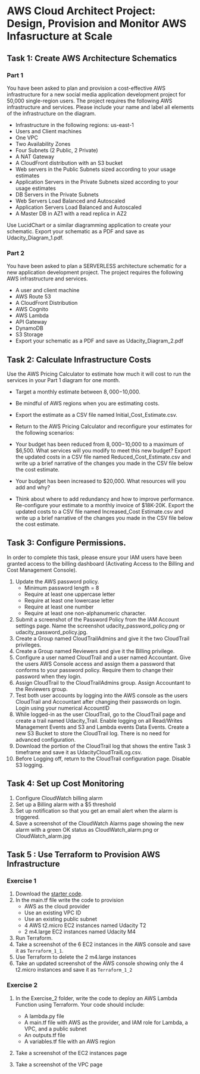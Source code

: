# AWS Cloud Architect Project: Design, Provision and Monitor AWS Infasructure at Scale

## Task 1: Create AWS Architecture Schematics
### Part 1
You have been asked to plan and provision a cost-effective AWS infrastructure for a new social media application development project for 50,000 single-region users. The project requires the following AWS infrastructure and services. Please include your name and label all elements of the infrastructure on the diagram.

* Infrastructure in the following regions: us-east-1
* Users and Client machines
* One VPC
* Two Availability Zones
* Four Subnets (2 Public, 2 Private)
* A NAT Gateway
* A CloudFront distribution with an S3 bucket
* Web servers in the Public Subnets sized according to your usage estimates
* Application Servers in the Private Subnets sized according to your usage estimates
* DB Servers in the Private Subnets
* Web Servers Load Balanced and Autoscaled
* Application Servers Load Balanced and Autoscaled
* A Master DB in AZ1 with a read replica in AZ2

Use LucidChart or a similar diagramming application to create your schematic. Export your schematic as a PDF and save as Udacity_Diagram_1.pdf.

### Part 2
You have been asked to plan a SERVERLESS architecture schematic for a new application development project. The project requires the following AWS infrastructure and services.

* A user and client machine
* AWS Route 53
* A CloudFront Distribution
* AWS Cognito
* AWS Lambda
* API Gateway
* DynamoDB
* S3 Storage
* Export your schematic as a PDF and save as Udacity_Diagram_2.pdf

## Task 2: Calculate Infrastructure Costs
Use the AWS Pricing Calculator to estimate how much it will cost to run the services in your Part 1 diagram for one month.

* Target a monthly estimate between $8,000-$10,000.
* Be mindful of AWS regions when you are estimating costs.
* Export the estimate as a CSV file named Initial_Cost_Estimate.csv.
* Return to the AWS Pricing Calculator and reconfigure your estimates for the following scenarios:

* Your budget has been reduced from $8,000-$10,000 to a maximum of $6,500. What services will you modify to meet this new budget? Export the updated costs in a CSV file named Reduced_Cost_Estimate.csv and write up a brief narrative of the changes you made in the CSV file below the cost estimate.
* Your budget has been increased to $20,000. What resources will you add and why?
* Think about where to add redundancy and how to improve performance. Re-configure your estimate to a monthly invoice of $18K-20K. Export the updated costs to a CSV file named Increased_Cost Estimate.csv and write up a brief narrative of the changes you made in the CSV file below the cost estimate.


## Task 3: Configure Permissions.
In order to complete this task, please ensure your IAM users have been granted access to the billing dashboard (Activating Access to the Billing and Cost Management Console).

1. Update the AWS password policy.
    * Minimum password length = 8
    * Require at least one uppercase letter
    * Require at least one lowercase letter
    * Require at least one number
    * Require at least one non-alphanumeric character.
2. Submit a screenshot of the Password Policy from the IAM Account settings page. Name the screenshot udacity_password_policy.png or udacity_password_policy.jpg.
3. Create a Group named CloudTrailAdmins and give it the two CloudTrail privileges.
4. Create a Group named Reviewers and give it the Billing privilege.
5. Configure a user named CloudTrail and a user named Accountant. Give the users AWS Console access and assign them a password that conforms to your password policy. Require them to change their password when they login.
6. Assign CloudTrail to the CloudTrailAdmins group. Assign Accountant to the Reviewers group.
7. Test both user accounts by logging into the AWS console as the users CloudTrail and Accountant after changing their passwords on login. Login using your numerical AccountID
8. While logged-in as the user CloudTrail, go to the CloudTrail page and create a trail named Udacity_Trail. Enable logging on all Read/Writes Management Events and S3 and Lambda events Data Events. Create a new S3 Bucket to store the CloudTrail log. There is no need for advanced configuration.
9. Download the portion of the CloudTrail log that shows the entire Task 3 timeframe and save it as UdacityCloudTrailLog.csv.
10. Before Logging off, return to the CloudTrail configuration page. Disable S3 logging.

## Task 4: Set up Cost Monitoring
1. Configure CloudWatch billing alarm
2. Set up a Billing alarm with a $5 threshold
3. Set up notification so that you get an email alert when the alarm is triggered.
4. Save a screenshot of the CloudWatch Alarms page showing the new alarm with a green OK status as CloudWatch_alarm.png or CloudWatch_alarm.jpg

## Task 5 : Use Terraform to Provision AWS Infrastructure

### Exercise 1

1. Download the [starter code](https://github.com/udacity/cand-c2-project).
2. In the main.tf file write the code to provision
   * AWS as the cloud provider
   * Use an existing VPC ID
   * Use an existing public subnet
   * 4 AWS t2.micro EC2 instances named Udacity T2
   * 2 m4.large EC2 instances named Udacity M4
3. Run Terraform. 
4. Take a screenshot of the 6 EC2 instances in the AWS console and save it as `Terraform_1_1`. 
5. Use Terraform to  delete the 2 m4.large instances 
6. Take an updated screenshot of the AWS console showing only the 4 t2.micro instances and save it as `Terraform_1_2`

### Exercise 2

1. In the  Exercise_2 folder, write the code to deploy an AWS Lambda Function using Terraform. Your code should include:

   * A lambda.py file
   * A main.tf file with AWS as the provider, and IAM role for Lambda, a VPC, and a public subnet
   * An outputs.tf file
   * A variables.tf file with an AWS region
  
2. Take a screenshot of the EC2 instances page
3. Take a screenshot of the VPC page 
